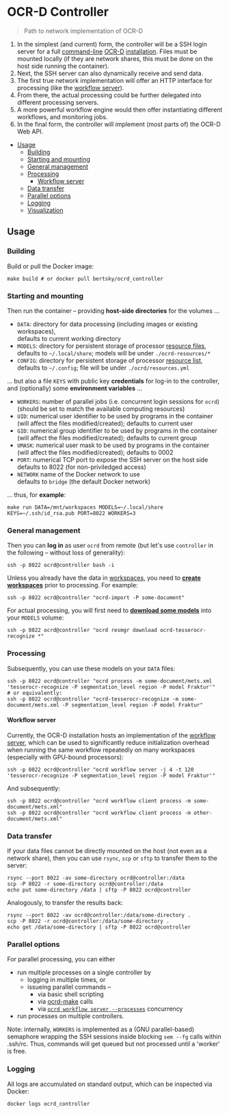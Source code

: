# OCR-D Controller

> Path to network implementation of OCR-D

1. In the simplest (and current) form, the controller will be a SSH login server for a full [command-line](https://ocr-d.de/en/spec/cli) [OCR-D](https://ocr-d.de) [installation](https://github.com/OCR-D/ocrd_all). 
   Files must be mounted locally (if they are network shares, this must be done on the host side running the container).
2. Next, the SSH server can also dynamically receive and send data.
3. The first true network implementation will offer an HTTP interface for processing (like the [workflow server](https://github.com/OCR-D/core/pull/652)).
4. From there, the actual processing could be further delegated into different processing servers.
5. A more powerful workflow engine would then offer instantiating different workflows, and monitoring jobs.
6. In the final form, the controller will implement (most parts of) the OCR-D Web API.

 * [Usage](#usage)
   * [Building](#building)
   * [Starting and mounting](#starting-and-mounting)
   * [General management](#general-management)
   * [Processing](#processing)
     * [Workflow server](#workflow-server)
   * [Data transfer](#data-transfer)
   * [Parallel options](#parallel-options)
   * [Logging](#logging)
   * [Visualization](#visualization)


## Usage

### Building

Build or pull the Docker image:

    make build # or docker pull bertsky/ocrd_controller

### Starting and mounting

Then run the container – providing **host-side directories** for the volumes …

 * `DATA`: directory for data processing (including images or existing workspaces),  
   defaults to current working directory
 * `MODELS`: directory for persistent storage of processor [resource files](https://ocr-d.de/en/models),  
   defaults to `~/.local/share`; models will be under `./ocrd-resources/*`
 * `CONFIG`: directory for persistent storage of processor [resource list](https://ocr-d.de/en/models),  
   defaults to `~/.config`; file will be under `./ocrd/resources.yml`

… but also a file `KEYS` with public key **credentials** for log-in to the controller, and (optionally) some **environment variables** …

 * `WORKERS`: number of parallel jobs (i.e. concurrent login sessions for `ocrd`)
    (should be set to match the available computing resources)
 * `UID`: numerical user identifier to be used by programs in the container  
    (will affect the files modified/created); defaults to current user
 * `GID`: numerical group identifier to be used by programs in the container  
    (will affect the files modified/created); defaults to current group
 * `UMASK`: numerical user mask to be used by programs in the container  
    (will affect the files modified/created); defaults to 0002
 * `PORT`: numerical TCP port to expose the SSH server on the host side  
    defaults to 8022 (for non-priviledged access)
 * `NETWORK` name of the Docker network to use  
    defaults to `bridge` (the default Docker network)

… thus, for **example**:

    make run DATA=/mnt/workspaces MODELS=~/.local/share KEYS=~/.ssh/id_rsa.pub PORT=8022 WORKERS=3

### General management

Then you can **log in** as user `ocrd` from remote (but let's use `controller` in the following – 
without loss of generality):

    ssh -p 8022 ocrd@controller bash -i

Unless you already have the data in [workspaces](https://ocr-d.de/en/spec/glossary#workspace), 
you need to [**create workspaces**](https://ocr-d.de/en/user_guide#preparing-a-workspace) prior to processing.
For example:

    ssh -p 8022 ocrd@controller "ocrd-import -P some-document"

For actual processing, you will first need to [**download some models**](https://ocr-d.de/en/models)
into your `MODELS` volume:

    ssh -p 8022 ocrd@controller "ocrd resmgr download ocrd-tesserocr-recognize *"

### Processing

Subsequently, you can use these models on your `DATA` files:

    ssh -p 8022 ocrd@controller "ocrd process -m some-document/mets.xml 'tesserocr-recognize -P segmentation_level region -P model Fraktur'"
    # or equivalently:
    ssh -p 8022 ocrd@controller "ocrd-tesserocr-recognize -m some-document/mets.xml -P segmentation_level region -P model Fraktur"

#### Workflow server

Currently, the OCR-D installation hosts an implementation of the [workflow server](https://github.com/OCR-D/core/pull/652),
which can be used to significantly reduce initialization overhead when running the same workflow repeatedly
on many workspaces (especially with GPU-bound processors):

    ssh -p 8022 ocrd@controller "ocrd workflow server -j 4 -t 120 'tesserocr-recognize -P segmentation_level region -P model Fraktur'"

And subsequently:

    ssh -p 8022 ocrd@controller "ocrd workflow client process -m some-document/mets.xml"
    ssh -p 8022 ocrd@controller "ocrd workflow client process -m other-document/mets.xml"

### Data transfer

If your data files cannot be directly mounted on the host (not even as a network share),
then you can use `rsync`, `scp` or `sftp` to transfer them to the server:

    rsync --port 8022 -av some-directory ocrd@controller:/data
    scp -P 8022 -r some-directory ocrd@controller:/data
    echo put some-directory /data | sftp -P 8022 ocrd@controller

Analogously, to transfer the results back:

    rsync --port 8022 -av ocrd@controller:/data/some-directory .
    scp -P 8022 -r ocrd@controller:/data/some-directory .
    echo get /data/some-directory | sftp -P 8022 ocrd@controller

### Parallel options

For parallel processing, you can either
- run multiple processes on a single controller by
  - logging in multiple times, or 
  - issueing parallel commands – 
    * via basic shell scripting
    * via [ocrd-make](https://bertsky.github.io/workflow-configuration) calls
    * via [`ocrd workflow server --processes`](#workflow-server) concurrency
- run processes on multiple controllers.

Note: internally, `WORKERS` is implemented as a (GNU parallel-based) semaphore
wrapping the SSH sessions inside blocking `sem --fg` calls within .ssh/rc.
Thus, commands will get queued but not processed until a 'worker' is free.

### Logging

All logs are accumulated on standard output, which can be inspected via Docker:

    docker logs ocrd_controller
